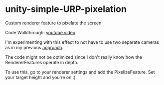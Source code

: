 # unity-simple-URP-pixelation

Custom renderer feature to pixelate the screen

Code Walkthrough: [youtube video](https://youtu.be/nvIyQHbhTJE)

I'm experimenting with this effect to not have to use two separate cameras as in my previous [approach](https://github.com/itsPeetah/PixelatedCamera).

The code might not be optimized since I don't really know how the RendererFeatures operate in depth.

To use this, go to your renderer settings and add the PixelizeFeature. Set your target height and you're on :)

